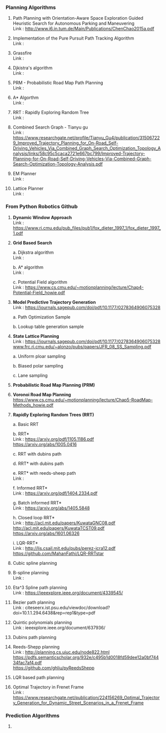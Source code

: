 ### Planning Algorithms
1. Path  Planning  with  Orientation-Aware  Space  Exploration  Guided Heuristic  Search  for  Autonomous  Parking  and  Maneuvering <br />
   Link : http://www.i6.in.tum.de/Main/Publications/ChenChao2015a.pdf
   
2. Implementation of the Pure Pursuit Path Tracking Algorithm <br />
   Link : 

3. Grassfire <br />
   Link : 
   
4. Djkistra's algorithm <br />
   Link :
   
5. PRM - Probabilistic Road Map Path Planning <br />
   Link : 

6. A* Algorthm <br />
   Link : 

7. RRT : Rapidly Exploring Random Tree <br />
   Link : 

8. Combined Search Graph - Tianyu gu <br />
   Link : https://www.researchgate.net/profile/Tianyu_Gu4/publication/315067229_Improved_Trajectory_Planning_for_On-Road_Self-Driving_Vehicles_Via_Combined_Graph_Search_Optimization_Topology_Analysis/links/58c95c5caca2721e667bc799/Improved-Trajectory-Planning-for-On-Road-Self-Driving-Vehicles-Via-Combined-Graph-Search-Optimization-Topology-Analysis.pdf

9. EM Planner <br />
   Link :

10. Lattice Planner <br />
   Link : 


### From Python Robotics Github

1. **Dynamic Window Approach** <br /> Link : https://www.ri.cmu.edu/pub_files/pub1/fox_dieter_1997_1/fox_dieter_1997_1.pdf

2. **Grid Based Search**

   a. Dijkstra algorithm <br /> Link : 

   b. A* algorithm <br /> Link : 

   c. Potential Field algorithm <br /> Link : https://www.cs.cmu.edu/~motionplanning/lecture/Chap4-Potential-Field_howie.pdf

3. **Model Predictive Trajectory Generation** <br /> Link : https://journals.sagepub.com/doi/pdf/10.1177/0278364906075328
   
   a. Path Optimization Sample
   
   b. Lookup table generation sample
   
4. **State Lattice Planning** <br /> Link : https://journals.sagepub.com/doi/pdf/10.1177/0278364906075328 <br /> <t /> www.frc.ri.cmu.edu/~alonzo/pubs/papers/JFR_08_SS_Sampling.pdf

   a. Uniform ploar sampling
   
   b. Biased polar sampling
   
   c. Lane sampling
   
5. **Probabilistic Road Map Planning (PRM)**

6. **Voronoi Road Map Planning** <br /> https://www.cs.cmu.edu/~motionplanning/lecture/Chap5-RoadMap-Methods_howie.pdf

7. **Rapidly Exploring Random Trees (RRT)**
   
   a. Basic RRT
   
   b. RRT* <br /> Link : https://arxiv.org/pdf/1105.1186.pdf <br /> <t />      https://arxiv.org/abs/1005.0416
   
   c. RRT with dubins path
   
   d. RRT* with dubins path
   
   e. RRT* with reeds-sheep path <br /> Link : 
   
   f. Informed RRT* <br /> Link : https://arxiv.org/pdf/1404.2334.pdf
   
   g. Batch informed RRT* <br /> Link : https://arxiv.org/abs/1405.5848
   
   h. Closed loop RRT* <br /> Link : http://acl.mit.edu/papers/KuwataGNC08.pdf <br /> <t /> http://acl.mit.edu/papers/KuwataTCST09.pdf <br /> https://arxiv.org/abs/1601.06326
   
   i. LQR-RRT* <br /> Link : http://lis.csail.mit.edu/pubs/perez-icra12.pdf <br /> <t /> https://github.com/MahanFathi/LQR-RRTstar

8. Cubic spline planning

9. B-spline planning <br /> Link : 

10. Eta^3 Spline path planning <br /> Link : https://ieeexplore.ieee.org/document/4339545/

11. Bezier path planning <br /> Link : citeseerx.ist.psu.edu/viewdoc/download?doi=10.1.1.294.6438&rep=rep1&type=pdf

12. Quintic polynomials planning <br /> Link : ieeexplore.ieee.org/document/637936/

13. Dubins path planning 

14. Reeds-Shepp planning <br /> Link : http://planning.cs.uiuc.edu/node822.html <br /> <t /> https://pdfs.semanticscholar.org/932e/c495b1d0018fd59dee12a0bf74434fac7af4.pdf <br /> <t /> https://github.com/ghliu/pyReedsShepp

15. LQR based path planning

16. Optimal Trajectory in Frenet Frame <br /> Link : https://www.researchgate.net/publication/224156269_Optimal_Trajectory_Generation_for_Dynamic_Street_Scenarios_in_a_Frenet_Frame 







### Prediction Algorithms

1.  
